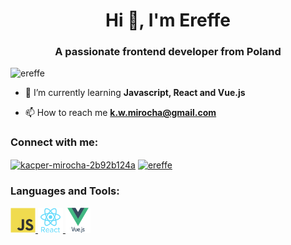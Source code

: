 <h1 align="center">Hi 👋, I'm Ereffe</h1>
<h3 align="center">A passionate frontend developer from Poland</h3>

<p align="left"> <img src="https://komarev.com/ghpvc/?username=ereffe&label=Profile%20views&color=0e75b6&style=flat" alt="ereffe" /> </p>

- 🌱 I’m currently learning **Javascript, React and Vue.js**

- 📫 How to reach me **k.w.mirocha@gmail.com**

<h3 align="left">Connect with me:</h3>
<p align="left">
<a href="https://linkedin.com/in/kacper-mirocha-2b92b124a" target="blank"><img align="center" src="https://raw.githubusercontent.com/rahuldkjain/github-profile-readme-generator/master/src/images/icons/Social/linked-in-alt.svg" alt="kacper-mirocha-2b92b124a" height="30" width="40" /></a>
<a href="https://www.leetcode.com/ereffe" target="blank"><img align="center" src="https://raw.githubusercontent.com/rahuldkjain/github-profile-readme-generator/master/src/images/icons/Social/leet-code.svg" alt="ereffe" height="30" width="40" /></a>
</p>

<h3 align="left">Languages and Tools:</h3>
<p align="left"> <a href="https://developer.mozilla.org/en-US/docs/Web/JavaScript" target="_blank" rel="noreferrer"> <img src="https://raw.githubusercontent.com/devicons/devicon/master/icons/javascript/javascript-original.svg" alt="javascript" width="40" height="40"/> </a> <a href="https://reactjs.org/" target="_blank" rel="noreferrer"> <img src="https://raw.githubusercontent.com/devicons/devicon/master/icons/react/react-original-wordmark.svg" alt="react" width="40" height="40"/> </a> <a href="https://vuejs.org/" target="_blank" rel="noreferrer"> <img src="https://raw.githubusercontent.com/devicons/devicon/master/icons/vuejs/vuejs-original-wordmark.svg" alt="vuejs" width="40" height="40"/> </a> </p>




